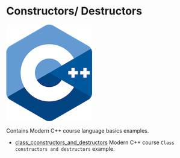 # Constructors/ Destructors

![logo](../../../docs/pictures/logo.png)

Contains Modern C++ course language basics examples.

* [class_cconstructors_and_destructors](class_cconstructors_and_destructors/README.md) Modern C++ course `Class constructors and destructors` example.
